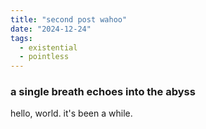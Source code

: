 ```yaml
---
title: "second post wahoo"
date: "2024-12-24"
tags: 
  - existential
  - pointless
---
```


### a single breath echoes into the abyss

hello, world. it's been a while.
